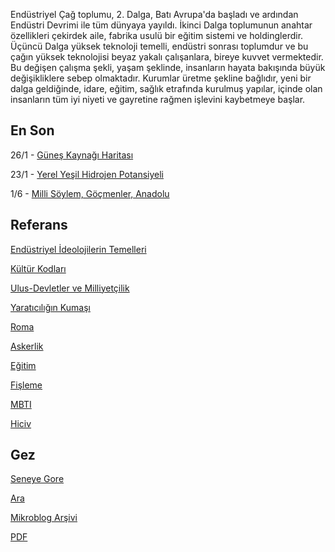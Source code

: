 
Endüstriyel Çağ toplumu, 2. Dalga, Batı Avrupa'da başladı ve ardından
Endüstri Devrimi ile tüm dünyaya yayıldı. İkinci Dalga toplumunun
anahtar özellikleri çekirdek aile, fabrika usulü bir eğitim sistemi ve
holdinglerdir. Üçüncü Dalga yüksek teknoloji temelli, endüstri sonrası
toplumdur ve bu çağın yüksek teknolojisi beyaz yakalı çalışanlara,
bireye kuvvet vermektedir. Bu değişen çalışma şekli, yaşam şeklinde,
insanların hayata bakışında büyük değişikliklere sebep
olmaktadır. Kurumlar üretme şekline bağlıdır, yeni bir dalga
geldiğinde, idare, eğitim, sağlık etrafında kurulmuş yapılar, içinde
olan insanların tüm iyi niyeti ve gayretine rağmen işlevini kaybetmeye
başlar.


## En Son

26/1 - [Güneş Kaynağı Haritası](2022/01/solar-map.md)

23/1 - [Yerel Yeşil Hidrojen Potansiyeli](2022/01/green-hydrogen.md)

1/6 - [Milli Söylem, Göçmenler, Anadolu](2020/07/gocebele-anadolu.md)

## Referans

[Endüstriyel İdeolojilerin Temelleri](/2010/06/endustriyel-ideolojilerin-temelleri.md)

[Kültür Kodları](/2006/07/kltr-kodlar.md)

[Ulus-Devletler ve Milliyetçilik](/2013/09/ulus-devletler-ve-milliyetcilik.md)

[Yaratıcılığın Kumaşı](/2009/04/yaratclgn-kumas.md)

[Roma](/2018/10/roma.md)

[Askerlik](/2007/08/askerlik.md)

[Eğitim](/2018/10/egitim.md)

[Fişleme](/2018/12/fisleme.html)

[MBTI](/2019/08/mbti_tr.html)

[Hiciv](hiciv.md)

## Gez

[Seneye Gore](years.md)

[Ara](search.html)

[Mikroblog Arşivi](/tweets/README.md)

[PDF](https://drive.google.com/uc?export=view&id=1MUWi8gkaZO0Qzn5YbEH-9HlAWJ4xDmD5)

